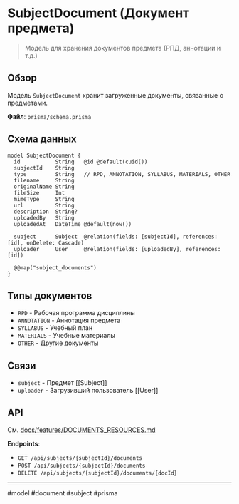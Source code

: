 # SubjectDocument (Документ предмета)

> Модель для хранения документов предмета (РПД, аннотации и т.д.)

## Обзор

Модель `SubjectDocument` хранит загруженные документы, связанные с предметами.

**Файл**: `prisma/schema.prisma`

## Схема данных

```prisma
model SubjectDocument {
  id           String   @id @default(cuid())
  subjectId    String
  type         String   // RPD, ANNOTATION, SYLLABUS, MATERIALS, OTHER
  filename     String
  originalName String
  fileSize     Int
  mimeType     String
  url          String
  description  String?
  uploadedBy   String
  uploadedAt   DateTime @default(now())
  
  subject      Subject  @relation(fields: [subjectId], references: [id], onDelete: Cascade)
  uploader     User     @relation(fields: [uploadedBy], references: [id])
  
  @@map("subject_documents")
}
```

## Типы документов

- `RPD` - Рабочая программа дисциплины
- `ANNOTATION` - Аннотация предмета
- `SYLLABUS` - Учебный план
- `MATERIALS` - Учебные материалы
- `OTHER` - Другие документы

## Связи

- `subject` - Предмет [[Subject]]
- `uploader` - Загрузивший пользователь [[User]]

## API

См. [docs/features/DOCUMENTS_RESOURCES.md](../../docs/features/DOCUMENTS_RESOURCES.md)

**Endpoints**:
- `GET /api/subjects/{subjectId}/documents`
- `POST /api/subjects/{subjectId}/documents`
- `DELETE /api/subjects/{subjectId}/documents/{docId}`

---

#model #document #subject #prisma


